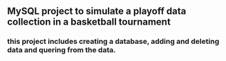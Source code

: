 ## MySQL project to simulate a playoff data collection in a basketball tournament
### this project includes creating a database, adding and deleting data and quering from the data.
